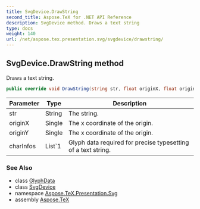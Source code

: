 ```yaml
---
title: SvgDevice.DrawString
second_title: Aspose.TeX for .NET API Reference
description: SvgDevice method. Draws a text string
type: docs
weight: 140
url: /net/aspose.tex.presentation.svg/svgdevice/drawstring/
---
```

## SvgDevice.DrawString method

Draws a text string.

```csharp
public override void DrawString(string str, float originX, float originY, List<GlyphData> charInfos)
```

| Parameter | Type | Description |
| --- | --- | --- |
| str | String | The string. |
| originX | Single | The x coordinate of the origin. |
| originY | Single | The x coordinate of the origin. |
| charInfos | List`1 | Glyph data required for precise typesetting of a text string. |

### See Also

* class [GlyphData](../../../aspose.tex.presentation/glyphdata/)
* class [SvgDevice](../)
* namespace [Aspose.TeX.Presentation.Svg](../../svgdevice/)
* assembly [Aspose.TeX](../../../)


